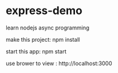 # express-demo

learn nodejs async programming

make this project:
npm install

start this app:
npm start

use brower to view :
http://localhost:3000
